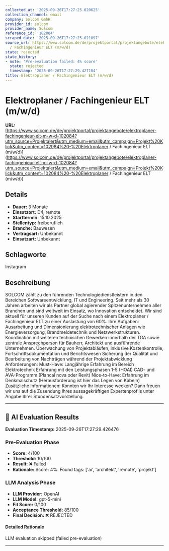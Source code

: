 ```yaml
---
collected_at: '2025-09-26T17:27:25.020625'
collection_channel: email
company: Solcom GmbH
provider_id: solcom
provider_name: Solcom
reference_id: '102084'
scraped_date: '2025-09-26T17:27:25.021097'
source_url: https://www.solcom.de/de/projektportal/projektangebote/elektroplaner-fachingenieur-elt-m-w-d-102084?utm_source=Projektalert&utm_medium=email&utm_campaign=Projekt%20Klick&utm_content=102084%20-%20Elektroplaner
  / Fachingenieur ELT (m/w/d)
state: rejected
state_history:
- note: 'Pre-evaluation failed: 4% score'
  state: rejected
  timestamp: '2025-09-26T17:27:29.427104'
title: Elektroplaner / Fachingenieur ELT (m/w/d)
---
```




# Elektroplaner / Fachingenieur ELT (m/w/d)
**URL:** [https://www.solcom.de/de/projektportal/projektangebote/elektroplaner-fachingenieur-elt-m-w-d-102084?utm_source=Projektalert&utm_medium=email&utm_campaign=Projekt%20Klick&utm_content=102084%20-%20Elektroplaner / Fachingenieur ELT (m/w/d)](https://www.solcom.de/de/projektportal/projektangebote/elektroplaner-fachingenieur-elt-m-w-d-102084?utm_source=Projektalert&utm_medium=email&utm_campaign=Projekt%20Klick&utm_content=102084%20-%20Elektroplaner / Fachingenieur ELT (m/w/d))
## Details
- **Dauer:** 3 Monate
- **Einsatzort:** D4, remote
- **Starttermin:** 15.10.2025
- **Stellentyp:** freiberuflich
- **Branche:** Bauwesen
- **Vertragsart:** Unbekannt
- **Einsatzart:** Unbekannt

## Schlagworte
Instagram

## Beschreibung
SOLCOM zählt zu den führenden Technologiedienstleistern in den Bereichen Softwareentwicklung, IT und Engineering. Seit mehr als 30 Jahren arbeiten wir als Partner global agierender Spitzenunternehmen aller Branchen und sind weltweit im Einsatz, wo Innovation entscheidet.
Wir sind aktuell für unseren Kunden auf der Suche nach einem Elektroplaner / Fachingenieur ELT zu einer Auslastung von 60%.
Ihre Aufgaben:
Ausarbeitung und Dimensionierung elektrotechnischer Anlagen wie Energieversorgung, Brandmeldetechnik und Netzwerkstrukturen.
Koordination mit weiteren technischen Gewerken innerhalb der TGA sowie zentrale Ansprechperson für Bauherr, Architekt und ausführende Unternehmen.
Überwachung von Projektabläufen, inklusive Kostenkontrolle, Fortschrittsdokumentation und Berichtswesen
Sicherung der Qualität und Bearbeitung von Nachträgen während der Projektabwicklung
Anforderungen:
Must-Have:
Langjährige Erfahrung im Bereich Elektrotechnik
Erfahrung mit den Leistungsphasen 1-5 (HOAI)
CAD- und AVA-Programm (Plancal nova oder Revit)
Nice-to-Have:
Erfahrung im Denkmalschutz (Herausforderung ist hier das Legen von Kabeln)
Zusätzliche Informationen:
Konnten wir Ihr Interesse wecken? Dann freuen wir uns auf die Zusendung Ihres aussagekräftigen Expertenprofils unter Angabe Ihrer Stundensatzvorstellung.

---

## 🤖 AI Evaluation Results

**Evaluation Timestamp:** 2025-09-26T17:27:29.426476

### Pre-Evaluation Phase
- **Score:** 4/100
- **Threshold:** 10/100
- **Result:** ❌ Failed
- **Rationale:** Score: 4%. Found tags: ['ai', 'architekt', 'remote', 'projekt']

### LLM Analysis Phase
- **LLM Provider:** OpenAI
- **LLM Model:** gpt-5-mini
- **Fit Score:** 0/100
- **Acceptance Threshold:** 85/100
- **Final Decision:** ❌ REJECTED

#### Detailed Rationale
LLM evaluation skipped (failed pre-evaluation)

---
